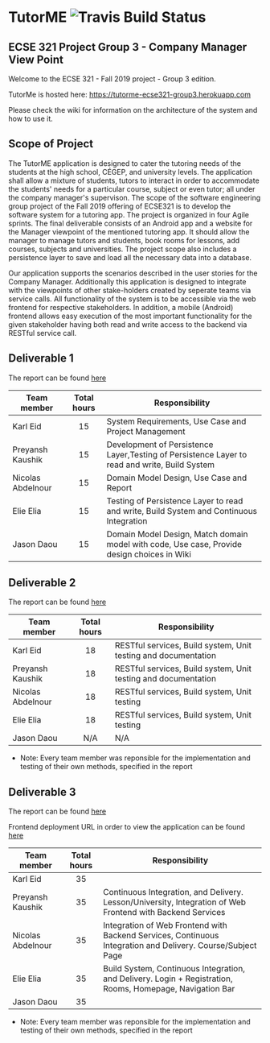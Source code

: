 # TutorME ![Travis Build Status](https://api.travis-ci.com/McGill-ECSE321-Fall2019/project-group-3.svg?token=EYsrvu215mfczoLCWqrr&branch=master)
## ECSE 321 Project Group 3 - Company Manager View Point

Welcome to the ECSE 321 - Fall 2019 project - Group 3 edition.

TutorMe is hosted here: https://tutorme-ecse321-group3.herokuapp.com

Please check the wiki for information on the architecture of the system and how to use it.

## Scope of Project

The TutorME application is designed to cater the tutoring needs of the students at the high school, CÉGEP, and university levels.
The application shall allow a mixture of students, tutors to interact in order to accommodate the students' needs for a particular course, subject or even tutor; all under the company manager's supervison. The scope of the software engineering group project of the Fall 2019 offering of ECSE321 is to develop the software system for a tutoring app. The project is organized in four Agile sprints. The final deliverable consists of an Android app and a website for the Manager viewpoint of the mentioned tutoring app. It should allow the manager to manage tutors and students, book rooms for lessons, add courses, subjects and universities. The project scope also includes a persistence layer to save and load all the necessary data into a database.

Our application supports the scenarios described in the user stories for the Company Manager.
Additionally this application is designed to integrate with the viewpoints of other stake-holders created by seperate teams via service calls. All functionality of the system is to be accessible via the web frontend for respective stakeholders. In addition, a mobile (Android) frontend allows easy execution of the most important functionality for the given stakeholder having both read and write access to the backend via RESTful service call.


## Deliverable 1

The report can be found [here](https://github.com/McGill-ECSE321-Fall2019/project-group-3/wiki/Deliverable-1-Report)

| Team member| Total hours| Responsibility |
|------------------ |:-------------:| ---------------|
| Karl Eid     | 15 | System Requirements, Use Case and Project Management| 
| Preyansh Kaushik| 15  | Development of Persistence Layer,Testing of Persistence Layer to read and write, Build System  |
| Nicolas Abdelnour | 15 | Domain Model Design, Use Case and Report  |
| Elie Elia | 15 |Testing of Persistence Layer to read and write, Build System and Continuous Integration  |
| Jason Daou | 15  | Domain Model Design, Match domain model with code, Use case, Provide design choices in Wiki|


## Deliverable 2

The report can be found [here](https://github.com/McGill-ECSE321-Fall2019/project-group-3/wiki/Deliverable-2-Report)

| Team member| Total hours| Responsibility |
|------------------ |:-------------:| ---------------|
| Karl Eid     | 18 |RESTful services, Build system, Unit testing and documentation | 
| Preyansh Kaushik|18   | RESTful services, Build system, Unit testing and documentation |
| Nicolas Abdelnour | 18 | RESTful services, Build system, Unit testing |
| Elie Elia | 18 | RESTful services, Build system, Unit testing |
| Jason Daou | N/A  | N/A|

* Note: Every team member was reponsible for the implementation and testing of their own methods, specified in the report

## Deliverable 3

The report can be found [here](https://github.com/McGill-ECSE321-Fall2019/project-group-3/wiki/Deliverable-3-Report)

Frontend deployment URL in order to view the application can be found [here](http://tutorme-ecse321-group3-web.herokuapp.com/#/)

| Team member| Total hours| Responsibility |
|------------------ |:-------------:| ---------------|
| Karl Eid     | 35 | | 
| Preyansh Kaushik| 35 | Continuous Integration, and Delivery. Lesson/University, Integration of Web Frontend with Backend Services |
| Nicolas Abdelnour | 35 |  Integration of Web Frontend with Backend Services, Continuous Integration and Delivery. Course/Subject Page|
| Elie Elia | 35 | Build System, Continuous Integration, and Delivery. Login + Registration, Rooms, Homepage, Navigation Bar|
| Jason Daou | 35 ||

* Note: Every team member was reponsible for the implementation and testing of their own methods, specified in the report

